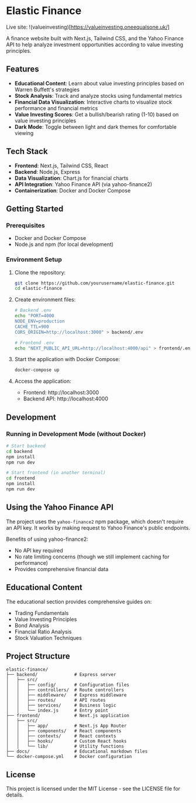 # Elastic Finance

Live site:
!(valueinvesting)[https://valueinvesting.oneequalsone.uk/]

A finance website built with Next.js, Tailwind CSS, and the Yahoo Finance API to help analyze investment opportunities according to value investing principles.

## Features

- **Educational Content**: Learn about value investing principles based on Warren Buffett's strategies
- **Stock Analysis**: Track and analyze stocks using fundamental metrics
- **Financial Data Visualization**: Interactive charts to visualize stock performance and financial metrics
- **Value Investing Scores**: Get a bullish/bearish rating (1-10) based on value investing principles
- **Dark Mode**: Toggle between light and dark themes for comfortable viewing

## Tech Stack

- **Frontend**: Next.js, Tailwind CSS, React
- **Backend**: Node.js, Express
- **Data Visualization**: Chart.js for financial charts
- **API Integration**: Yahoo Finance API (via yahoo-finance2)
- **Containerization**: Docker and Docker Compose

## Getting Started

### Prerequisites

- Docker and Docker Compose
- Node.js and npm (for local development)

### Environment Setup

1. Clone the repository:
   ```bash
   git clone https://github.com/yourusername/elastic-finance.git
   cd elastic-finance
   ```

2. Create environment files:
   ```bash
   # Backend .env
   echo "PORT=4000
   NODE_ENV=production
   CACHE_TTL=900
   CORS_ORIGIN=http://localhost:3000" > backend/.env

   # Frontend .env
   echo "NEXT_PUBLIC_API_URL=http://localhost:4000/api" > frontend/.env
   ```

3. Start the application with Docker Compose:
   ```bash
   docker-compose up
   ```

4. Access the application:
   - Frontend: http://localhost:3000
   - Backend API: http://localhost:4000

## Development

### Running in Development Mode (without Docker)

```bash
# Start backend
cd backend
npm install
npm run dev

# Start frontend (in another terminal)
cd frontend
npm install
npm run dev
```

## Using the Yahoo Finance API

The project uses the `yahoo-finance2` npm package, which doesn't require an API key. It works by making request to Yahoo Finance's public endpoints.

Benefits of using yahoo-finance2:
- No API key required
- No rate limiting concerns (though we still implement caching for performance)
- Provides comprehensive financial data

## Educational Content

The educational section provides comprehensive guides on:

- Trading Fundamentals
- Value Investing Principles
- Bond Analysis
- Financial Ratio Analysis
- Stock Valuation Techniques

## Project Structure

```
elastic-finance/
├── backend/              # Express server
│   ├── src/
│   │   ├── config/       # Configuration files
│   │   ├── controllers/  # Route controllers
│   │   ├── middleware/   # Express middleware
│   │   ├── routes/       # API routes
│   │   ├── services/     # Business logic
│   │   └── index.js      # Entry point
├── frontend/             # Next.js application
│   ├── src/
│   │   ├── app/          # Next.js App Router
│   │   ├── components/   # React components
│   │   ├── contexts/     # React contexts
│   │   ├── hooks/        # Custom React hooks
│   │   └── lib/          # Utility functions
├── docs/                 # Educational markdown files
└── docker-compose.yml    # Docker configuration
```

## License

This project is licensed under the MIT License - see the LICENSE file for details.
